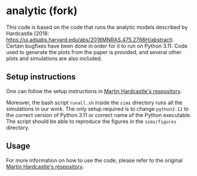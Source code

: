 # analytic (fork)

This code is based on the code that runs the analytic models described by Hardcastle (2018:
https://ui.adsabs.harvard.edu/abs/2018MNRAS.475.2768H/abstract). Certain bugfixes have been done in order for it to run on Python 3.11. Code used to generate the plots from the paper is provided, and several other plots and simulations are also included. 

## Setup instructions

One can follow the setup instructions in [Martin Hardcastle's respository](https://github.com/mhardcastle/analytic). 

Moreover, the bash script `runall.sh` inside the `sims` directory runs all the simulations in our work. The only setup required is to change `python3.11` to the correct version of Python 3.11 or correct name of the Python executable. The script should be able to reproduce the figures in the `sims/figures` directory.

## Usage

For more information on how to use the code, please refer to the original [Martin Hardcastle's respository](https://github.com/mhardcastle/analytic). 